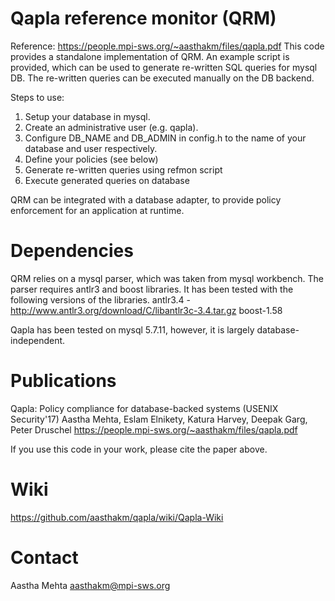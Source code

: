 Qapla reference monitor (QRM)
=============================
Reference: https://people.mpi-sws.org/~aasthakm/files/qapla.pdf
This code provides a standalone implementation of QRM. An example
script is provided, which can be used to generate re-written SQL
queries for mysql DB. The re-written queries can be executed
manually on the DB backend.

Steps to use:
1. Setup your database in mysql.
2. Create an administrative user (e.g. qapla).
3. Configure DB_NAME and DB_ADMIN in config.h to the name of your
database and user respectively.
4. Define your policies (see below)
5. Generate re-written queries using refmon script
6. Execute generated queries on database

QRM can be integrated with a database adapter, to provide policy
enforcement for an application at runtime.

Dependencies
============
QRM relies on a mysql parser, which was taken from mysql workbench.
The parser requires antlr3 and boost libraries. It has been tested with
the following versions of the libraries.
antlr3.4 - http://www.antlr3.org/download/C/libantlr3c-3.4.tar.gz
boost-1.58

Qapla has been tested on mysql 5.7.11, however, it is largely
database-independent.


Publications
============
Qapla: Policy compliance for database-backed systems (USENIX Security'17)
Aastha Mehta, Eslam Elnikety, Katura Harvey, Deepak Garg, Peter Druschel
https://people.mpi-sws.org/~aasthakm/files/qapla.pdf

If you use this code in your work, please cite the paper above.


Wiki
=====
https://github.com/aasthakm/qapla/wiki/Qapla-Wiki


Contact
=======
Aastha Mehta <aasthakm@mpi-sws.org>

